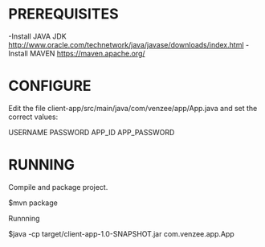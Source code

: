 PREREQUISITES
=============

-Install JAVA JDK http://www.oracle.com/technetwork/java/javase/downloads/index.html
-Install MAVEN https://maven.apache.org/


CONFIGURE
=========

Edit the file client-app/src/main/java/com/venzee/app/App.java and set the correct values:

USERNAME
PASSWORD
APP_ID
APP_PASSWORD


RUNNING
=======
Compile and package project.

$mvn package

Runnning

$java -cp target/client-app-1.0-SNAPSHOT.jar com.venzee.app.App
